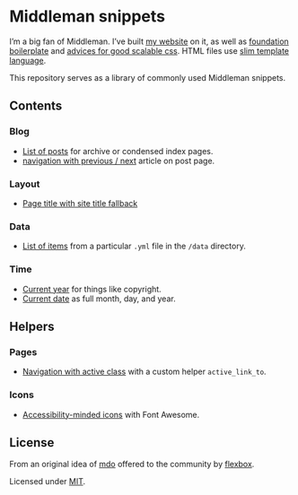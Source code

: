 # Middleman snippets

I’m a big fan of Middleman. I’ve built [my website](http://davidl.fr) on it, as well as [foundation boilerplate](https://github.com/flexbox/foundation-boilerplate) and [advices for good scalable css](http://guidecss.fr). HTML files use [slim template language](https://github.com/slim-template/slim).

This repository serves as a library of commonly used Middleman snippets.

## Contents

### Blog

- [List of posts](posts-list.html.slim) for archive or condensed index pages.
- [navigation with previous / next](posts-navigation.html.slim) article on post page.

### Layout

- [Page title with site title fallback](layout-page-title.html.slim)

### Data

- [List of items](data-list.html.slim) from a particular `.yml` file in the `/data` directory.

### Time

- [Current year](time-current-year.html.slim) for things like copyright.
- [Current date](time-month-day-year.html.slim) as full month, day, and year.

## Helpers

### Pages

- [Navigation with active class](pages_nav_helper.rb) with a custom helper `active_link_to`.

### Icons

- [Accessibility-minded icons](font_awesome_helper.rb) with Font Awesome.

## License

From an original idea of [mdo](https://github.com/mdo/jekyll-snippets) offered to the community by [flexbox](https://github.com/flexbox).

Licensed under [MIT](LICENSE).

